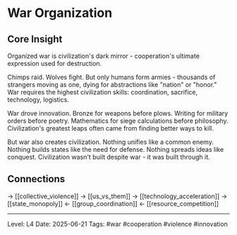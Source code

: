 # War Organization

## Core Insight
Organized war is civilization's dark mirror - cooperation's ultimate expression used for destruction.

Chimps raid. Wolves fight. But only humans form armies - thousands of strangers moving as one, dying for abstractions like "nation" or "honor." War requires the highest civilization skills: coordination, sacrifice, technology, logistics.

War drove innovation. Bronze for weapons before plows. Writing for military orders before poetry. Mathematics for siege calculations before philosophy. Civilization's greatest leaps often came from finding better ways to kill.

But war also creates civilization. Nothing unifies like a common enemy. Nothing builds states like the need for defense. Nothing spreads ideas like conquest. Civilization wasn't built despite war - it was built through it.

## Connections
→ [[collective_violence]]
→ [[us_vs_them]]
→ [[technology_acceleration]]
→ [[state_monopoly]]
← [[group_coordination]]
← [[resource_competition]]

---
Level: L4
Date: 2025-06-21
Tags: #war #cooperation #violence #innovation